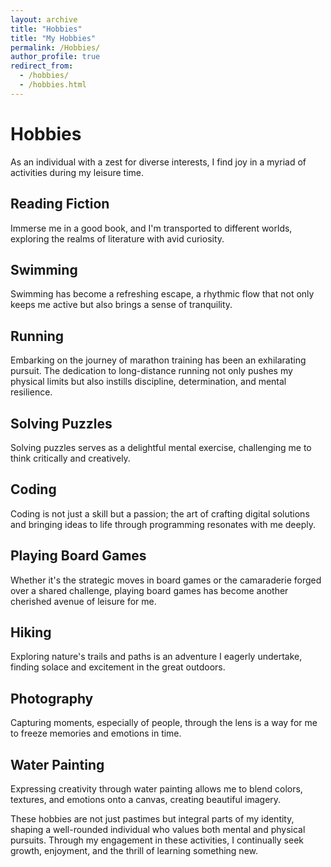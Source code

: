 ```yaml
---
layout: archive
title: "Hobbies"
title: "My Hobbies"
permalink: /Hobbies/
author_profile: true
redirect_from: 
  - /hobbies/
  - /hobbies.html
---
```


# Hobbies

As an individual with a zest for diverse interests, I find joy in a myriad of activities during my leisure time.

## Reading Fiction
Immerse me in a good book, and I'm transported to different worlds, exploring the realms of literature with avid curiosity.

## Swimming
Swimming has become a refreshing escape, a rhythmic flow that not only keeps me active but also brings a sense of tranquility.

## Running
Embarking on the journey of marathon training has been an exhilarating pursuit. The dedication to long-distance running not only pushes my physical limits but also instills discipline, determination, and mental resilience.

## Solving Puzzles
Solving puzzles serves as a delightful mental exercise, challenging me to think critically and creatively.

## Coding
Coding is not just a skill but a passion; the art of crafting digital solutions and bringing ideas to life through programming resonates with me deeply.

## Playing Board Games
Whether it's the strategic moves in board games or the camaraderie forged over a shared challenge, playing board games has become another cherished avenue of leisure for me.

## Hiking
Exploring nature's trails and paths is an adventure I eagerly undertake, finding solace and excitement in the great outdoors.

## Photography
Capturing moments, especially of people, through the lens is a way for me to freeze memories and emotions in time.

## Water Painting
Expressing creativity through water painting allows me to blend colors, textures, and emotions onto a canvas, creating beautiful imagery.

These hobbies are not just pastimes but integral parts of my identity, shaping a well-rounded individual who values both mental and physical pursuits. Through my engagement in these activities, I continually seek growth, enjoyment, and the thrill of learning something new.
